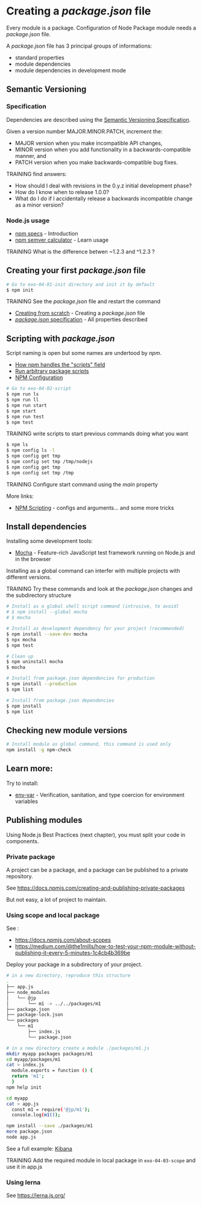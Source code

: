 # Creating a _package.json_ file

Every module is a package. Configuration of Node Package module needs a _package.json_ file.

A _package.json_ file has 3 principal groups of informations:

- standard properties
- module dependencies
- module dependencies in development mode

## Semantic Versioning

### Specification

Dependencies are described using the [Semantic Versioning Specification](https://semver.org).

Given a version number MAJOR.MINOR.PATCH, increment the:

- MAJOR version when you make incompatible API changes,
- MINOR version when you add functionality in a backwards-compatible manner, and
- PATCH version when you make backwards-compatible bug fixes.

TRAINING find answers:

- How should I deal with revisions in the 0.y.z initial development phase?
- How do I know when to release 1.0.0?
- What do I do if I accidentally release a backwards incompatible change as a minor version?

### Node.js usage

- [npm specs](https://docs.npmjs.com/about-semantic-versioning) - Introduction
- [npm semver calculator](https://semver.npmjs.com/) - Learn usage

TRAINING What is the difference betwen ~1.2.3 and ^1.2.3 ?

## Creating your first _package.json_ file

```bash
# Go to exo-04-01-init directory and init it by default
$ npm init
```

TRAINING See the _package.json_ file and restart the command

- [Creating from scratch](https://docs.npmjs.com/creating-a-package-json-file) - Creating a _package.json_ file
- [_package.json_ specification](https://docs.npmjs.com/files/package.json) - All properties described

## Scripting with _package.json_

Script naming is open but some names are undertood by _npm_.

- [How npm handles the "scripts" field](https://docs.npmjs.com/misc/scripts)
- [Run arbitrary package scripts](https://docs.npmjs.com/cli/run-script)
- [NPM Configuration](https://docs.npmjs.com/misc/config)

```bash
# Go to exo-04-02-script
$ npm run ls
$ npm run ll
$ npm run start
$ npm start
$ npm run test
$ npm test
```

TRAINING write scripts to start previous commands doing what you want

```bash
$ npm ls
$ npm config ls -l
$ npm config get tmp
$ npm config set tmp /tmp/nodejs
$ npm config get tmp
$ npm config set tmp /tmp
```

TRAINING Configure start command using the _main_ property

More links:

- [NPM Scripting](http://www.marcusoft.net/2015/08/npm-scripting-configs-and-arguments.html) - configs and arguments... and some more tricks

## Install dependencies

Installing some development tools:

- [Mocha](https://mochajs.org/) - Feature-rich JavaScript test framework running on Node.js and in the browser

Installing as a global command can interfer with multiple projects with different versions.

TRAINING Try these commands and look at the _package.json_ changes and the subdirectory structure

```sh
# Install as a global shell script command (intrusive, to avoid)
# $ npm install --global mocha
# $ mocha

# Install as development dependency for your project (recommended)
$ npm install --save-dev mocha
$ npx mocha
$ npm test

# Clean up
$ npm uninstall mocha
$ mocha

# Install from package.json dependencies for production
$ npm install --production
$ npm list

# Install from package.json dependencies
$ npm install
$ npm list
```

## Checking new module versions

```sh
# Install module as global command, this command is used only
npm install -g npm-check
```

## Learn more:

Try to install:

- [env-var](https://github.com/evanshortiss/env-var/blob/master/package.json) - Verification, sanitation, and type coercion for environment variables

## Publishing modules

Using Node.js Best Practices (next chapter), you must split your code in components.

### Private package

A project can be a package, and a package can be published to a private repository.

See https://docs.npmjs.com/creating-and-publishing-private-packages

But not easy, a lot of project to maintain.

### Using scope and local package

See :

- https://docs.npmjs.com/about-scopes
- https://medium.com/@the1mills/how-to-test-your-npm-module-without-publishing-it-every-5-minutes-1c4cb4b369be

Deploy your package in a subdirectory of your project.

```sh
# in a new directory, reproduce this structure
.
├── app.js
├── node_modules
│   └── @jp
│       └── m1 -> ../../packages/m1
├── package.json
├── package-lock.json
└── packages
    └── m1
        ├── index.js
        └── package.json
```

```sh
# in a new directory create a module ./packages/m1.js
mkdir myapp packages packages/m1
cd myapp/packages/m1
cat > index.js
  module.exports = function () {
  return 'm1';
  }
npm help init

cd myapp
cat > app.js
  const m1 = require('@jp/m1');
  console.log(m1());

npm install --save ./packages/m1
more package.json
node app.js
```

See a full example: [Kibana](https://github.com/elastic/kibana)

TRAINING Add the required module in local package in `exo-04-03-scope` and use it in app.js

### Using lerna

See https://lerna.js.org/
